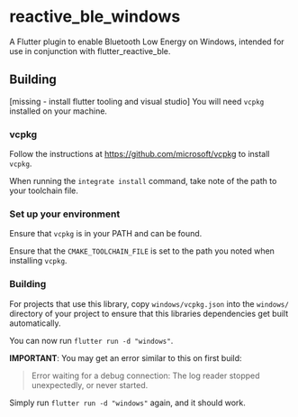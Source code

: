 # reactive_ble_windows

A Flutter plugin to enable Bluetooth Low Energy on Windows, intended for use in conjunction with flutter_reactive_ble.

## Building
[missing - install flutter tooling and visual studio]
You will need `vcpkg` installed on your machine.

### vcpkg
Follow the instructions at https://github.com/microsoft/vcpkg to install `vcpkg`.

When running the `integrate install` command, take note of the path to your toolchain file.

### Set up your environment
Ensure that `vcpkg` is in your PATH and can be found.

Ensure that the `CMAKE_TOOLCHAIN_FILE` is set to the path you noted when installing `vcpkg`.

### Building

For projects that use this library, copy `windows/vcpkg.json` into the `windows/` directory of your project to ensure that this libraries dependencies get built automatically.

You can now run `flutter run -d "windows"`.

**IMPORTANT**:
You may get an error similar to this on first build:

> Error waiting for a debug connection: The log reader stopped unexpectedly, or never started.

Simply run `flutter run -d "windows"` again, and it should work.